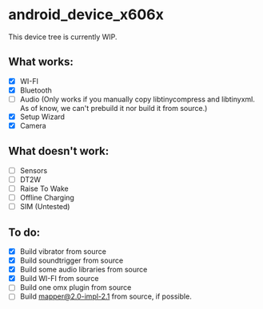 # android_device_x606x
This device tree is currently WIP.


## **What works:**
- [x] WI-FI
- [x] Bluetooth
- [ ] Audio (Only works if you manually copy libtinycompress and libtinyxml. As of know, we can't prebuild it nor build it from source.)
- [x] Setup Wizard
- [x] Camera

## **What doesn't work:**
- [ ] Sensors
- [ ] DT2W
- [ ] Raise To Wake
- [ ] Offline Charging
- [ ] SIM (Untested)

## **To do:**
- [x] Build vibrator from source
- [x] Build soundtrigger from source
- [x] Build some audio libraries from source
- [x] Build WI-FI from source
- [ ] Build one omx plugin from source
- [ ] Build mapper@2.0-impl-2.1 from source, if possible.
